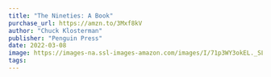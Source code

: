 ```yaml
---
title: "The Nineties: A Book"
purchase_url: https://amzn.to/3Mxf8kV
author: "Chuck Klosterman"
publisher: "Penguin Press"
date: 2022-03-08
image: https://images-na.ssl-images-amazon.com/images/I/71p3WY3okEL._SL75_.jpg
tags:
---
```


